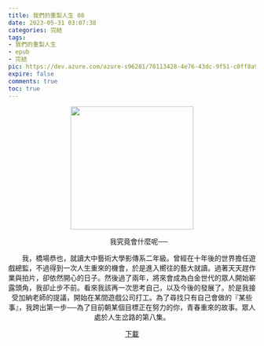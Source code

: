 ```yaml
---
title: 我們的重製人生 08
date: 2023-05-31 03:07:38
categories: 完結
tags:
- 我們的重製人生
- epub
- 完結
pic: https://dev.azure.com/azure-s96281/78113428-4e76-43dc-9f51-c0ff8a913055/_apis/git/repositories/a379171b-de46-4c10-9b0d-00da23959885/items?path=/Epub%20Cover/%E6%88%91%E5%80%91%E7%9A%84%E9%87%8D%E8%A3%BD%E4%BA%BA%E7%94%9F-08.jpg&versionDescriptor%5BversionOptions%5D=0&versionDescriptor%5BversionType%5D=0&versionDescriptor%5Bversion%5D=main&resolveLfs=true&%24format=octetStream&api-version=5.0
expire: false
comments: true
toc: true
---
```


<div style="text-align:center" class="kratos-post-content">

<img width="250px" src="https://dev.azure.com/azure-s96281/78113428-4e76-43dc-9f51-c0ff8a913055/_apis/git/repositories/a379171b-de46-4c10-9b0d-00da23959885/items?path=/Epub%20Cover/%E6%88%91%E5%80%91%E7%9A%84%E9%87%8D%E8%A3%BD%E4%BA%BA%E7%94%9F-08.jpg&versionDescriptor%5BversionOptions%5D=0&versionDescriptor%5BversionType%5D=0&versionDescriptor%5Bversion%5D=main&resolveLfs=true&%24format=octetStream&api-version=5.0">

<p>
　　我究竟會什麼呢──

　　我，橋場恭也，就讀大中藝術大學影傳系二年級。曾經在十年後的世界擔任遊戲總監，不過得到一次人生重來的機會，於是進入嚮往的藝大就讀。過著天天趕作業與拍片，卻依然開心的日子。然後過了兩年，將來會成為白金世代的眾人開始嶄露頭角，我卻止步不前。看來我該再一次思考自己，以及今後的發展了。於是我接受加納老師的提議，開始在某間遊戲公司打工。為了尋找只有自己會做的『某些事』，我跨出第一步──為了目前朝某個目標正在努力的你，青春重來的故事。眾人處於人生岔路的第八集。
</p>

<p>
<a href="https://epubdatabase.azurewebsites.net/EBOOKS/EPUB/完結/我們的重製人生/%E6%88%91%E5%80%91%E7%9A%84%E9%87%8D%E8%A3%BD%E4%BA%BA%E7%94%9F%2008.epub?download=1">下載</a>
</p>

</div>
